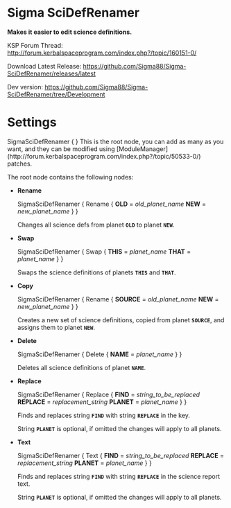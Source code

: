 # Sigma SciDefRenamer

**Makes it easier to edit science definitions.**


KSP Forum Thread: http://forum.kerbalspaceprogram.com/index.php?/topic/160151-0/

Download Latest Release: https://github.com/Sigma88/Sigma-SciDefRenamer/releases/latest

Dev version: https://github.com/Sigma88/Sigma-SciDefRenamer/tree/Development

# Settings

<def>
SigmaSciDefRenamer
{
}
<def>
This is the root node, you can add as many as you want, and they can be modified using
[ModuleManager](http://forum.kerbalspaceprogram.com/index.php?/topic/50533-0/) patches.

The root node contains the following nodes:

  - **Rename**
    
    <def>
    SigmaSciDefRenamer
    {
        Rename
        {
    	    <b>OLD</b> = <i>old_planet_name</i>
            <b>NEW</b> = <i>new_planet_name</i>
        }
    }
	</def>
	
    Changes all science defs from planet **```OLD```** to planet **```NEW```**.

  - **Swap**
    
    <def>
    SigmaSciDefRenamer
    {
        Swap
        {
			<b>THIS</b> = <i>planet_name</i>
			<b>THAT</b> = <i>planet_name</i>
        }
    }
	</def>
	
    Swaps the science definitions of planets **```THIS```** and **```THAT```**.

  - **Copy**
    
    <def>
    SigmaSciDefRenamer
    {
        Rename
        {
    	    <b>SOURCE</b> = <i>old_planet_name</i>
            <b>NEW</b> = <i>new_planet_name</i>
        }
    }
	</def>
	
    Creates a new set of science definitions, copied from planet **```SOURCE```**, and assigns them to planet **```NEW```**.

  - **Delete**
    
    <def>
    SigmaSciDefRenamer
    {
        Delete
        {
    	    <b>NAME</b> = <i>planet_name</i>
        }
    }
	</def>
	
    Deletes all science definitions of planet **```NAME```**.

  - **Replace**
    
    <def>
    SigmaSciDefRenamer
    {
        Replace
        {
			<b>FIND</b> = <i>string_to_be_replaced</i>
			<b>REPLACE</b> = <i>replacement_string</i>
			<b>PLANET</b> = <i>planet_name</i>
        }
    }
	</def>
	
    Finds and replaces string **```FIND```** with string **```REPLACE```** in the key.

	String **```PLANET```** is optional, if omitted the changes will apply to all planets.

  - **Text**
    
    <def>
    SigmaSciDefRenamer
    {
        Text
        {
			<b>FIND</b> = <i>string_to_be_replaced</i>
			<b>REPLACE</b> = <i>replacement_string</i>
			<b>PLANET</b> = <i>planet_name</i>
        }
    }
	</def>
	
    Finds and replaces string **```FIND```** with string **```REPLACE```** in the science report text.

	String **```PLANET```** is optional, if omitted the changes will apply to all planets.
